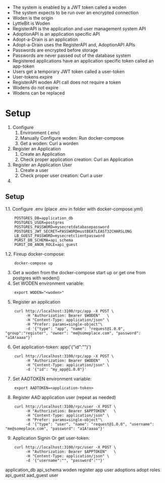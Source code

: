 
* The system is enabled by a JWT token called a woden
* The system expects to be run over an encrypted connection
* Woden is the origin
* LyttleBit is Woden
* RegisterAPI is the application and user management system API
* AdoptionAPI is an application specific API
* Adopt-a-Drain is an application
* Adopt-a-Drain uses the RegisterAPI and, AdoptionAPI APIs
* Passwords are encrypted before storage
* Passwords are never passed out of the database system
* Registered applications have an application specific token called an app-token
* Users get a temporary JWT token called a user-token
* User-tokens expire
* RegisterAPI woden API call does not require a token
* Wodens do not expire
* Wodens can be replaced


# Setup
1. Configure
   1. Environment (.env)
   2. Manually Configure woden: Run docker-compose
   3. Get a woden: Curl a worden
2. Register an Application
   1. Create an Application
   2. Check proper application creation: Curl an Application  
3. Register an Application User
   1. Create a user
   2. Check proper user creation: Curl a user
4.

## Setup
  1.1. Configure .env (place .env in folder with docker-compose.yml)
  ```
      POSTGRES_DB=application_db
      POSTGRES_USER=postgres
      POSTGRES_PASSWORD=mysecretdatabasepassword
      POSTGRES_JWT_SECRET=PASSWORDmustBEATLEAST32CHARSLONG
      LB_GUEST_PASSWORD=mysecretclientpassword
      PGRST_DB_SCHEMA=api_schema
      PGRST_DB_ANON_ROLE=api_guest
  ```

  1.2. Fireup docker-compose:
  ```
      docker-compose up
  ```

  3. Get a woden from the docker-compose start up or get one from postgres with woden()
  4. Set WODEN environment variable:
  ```
      export WODEN="<woden>"
  ```
  5. Register an application
  ```
      curl http://localhost:3100/rpc/app -X POST \
           -H "Authorization: Bearer $WODEN"   \
           -H "Content-Type: application/json" \
           -H "Prefer: params=single-object"\
           -d '{"type": "app", "name": "request@1.0.0", "group":"register", "owner": "me@someplace.com", "password": "a1A!aaaa"}'
  ```
  6. Get application-token: app('{"id":""}')
  ```
      curl http://localhost:3100/rpc/app -X POST \
           -H "Authorization: Bearer $WODEN"   \
           -H "Content-Type: application/json" \
           -d '{"id": "my_app@1.0.0"}'
  ```
  7. Set AADTOKEN environment variable:
  ```
      export AADTOKEN=<application-token>
  ```
  8. Register AAD application user (repeat as needed)
  ```
      curl http://localhost:3100/rpc/user -X POST \
           -H "Authorization: Bearer $APPTOKEN"   \
           -H "Content-Type: application/json" \
           -H "Prefer: params=single-object"\
           -d '{"type": "user", "name": "request@1.0.0", "username": "me@someplace.com", "password": "a1A!aaaa"}'

  ```
  9. Application Signin Or get user-token:
  ```
      curl http://localhost:3100/rpc/user -X POST \
           -H "Authorization: Bearer $APPTOKEN"   \
           -H "Content-Type: application/json" \
           -d '{"username":"", "password":""}'
  ```
application_db
    api_schema
        woden
        register
            app
            user
        adoptions
            adopt
roles
    api_guest
    aad_guest user

